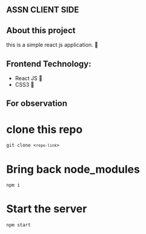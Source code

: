 ## ASSN CLIENT SIDE

## About this project 
this is a simple react js application. :slightly_smiling_face:

## Frontend Technology:
* React JS :slightly_smiling_face:
* CSS3 :slightly_smiling_face:

## For observation 
# clone this repo
 <code>git clone <`repo-link`> </code> <br/>

# Bring back node_modules
<code>npm i</code> <br/>

# Start the server 
<code>npm start</code> <br/>